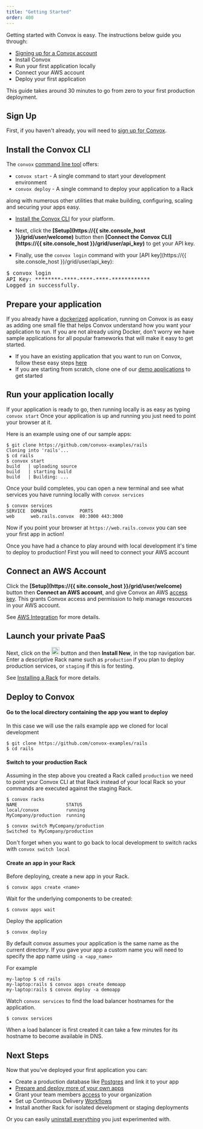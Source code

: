 ```yaml
---
title: "Getting Started"
order: 400
---
```


Getting started with Convox is easy. The instructions below guide you through:

* [Signing up for a Convox account](https://convox.com/signup)
* Install Convox
* Run your first application locally
* Connect your AWS account
* Deploy your first application

This guide takes around 30 minutes to go from zero to your first production deployment.

## Sign Up

First, if you haven't already, you will need to [sign up for Convox](https://convox.com/signup).

## Install the Convox CLI

The `convox` [command line tool](/docs/cli/) offers:

* `convox start` - A single command to start your development environment
* `convox deploy` - A single command to deploy your application to a Rack

along with numerous other utilities that make building, configuring, scaling and securing your apps easy.

* [Install the Convox CLI](/docs/installation/) for your platform.

* Next, click the **[Setup](https://{{ site.console_host }}/grid/user/welcome)** button then **[Connect the Convox CLI](https://{{ site.console_host }}/grid/user/api_key)** to get your API key.

* Finally, use the `convox login` command with your [API key](https://{{ site.console_host }}/grid/user/api_key):

<pre id="login">
$ convox login
API Key: ********-****-****-****-************
Logged in successfully.
</pre>

## Prepare your application

If you already have a [dockerized](https://docs.docker.com/engine/examples/) application, running on Convox is as easy as adding one small file that helps Convox understand how you want your application to run. If you are not already using Docker, don't worry we have sample applications for all popular frameworks that will make it easy to get started.

* If you have an existing application that you want to run on Convox, follow these easy steps [here](/docs/preparing-an-application/)
* If you are starting from scratch, clone one of our [demo applications](https://github.com/convox-examples) to get started

## Run your application locally
If your application is ready to go, then running locally is as easy as typing `convox start` 
Once your application is up and running you just need to point your browser at it.


Here is an example using one of our sample apps:
    
    $ git clone https://github.com/convox-examples/rails
    Cloning into 'rails'...
    $ cd rails
    $ convox start 
    build   | uploading source
    build   | starting build
    build   | Building: ...
    
 Once your build completes, you can open a new terminal and see what services you have running locally with `convox services`
    
    $ convox services
    SERVICE  DOMAIN            PORTS           
    web      web.rails.convox  80:3000 443:3000
  
Now if you point your browser at `https://web.rails.convox` you can see your first app in action!

Once you have had a chance to play around with local development it's time to deploy to production! First you will need to connect your AWS account
    

## Connect an AWS Account

Click the **[Setup](https://{{ site.console_host }}/grid/user/welcome)** button then **Connect an AWS account**, and give Convox an AWS [access key](https://docs.aws.amazon.com/general/latest/gr/aws-sec-cred-types.html#access-keys-and-secret-access-keys). This grants Convox access and permission to help manage resources in your AWS account.

See [AWS Integration](/docs/aws-integration) for more details.

## Launch your private PaaS

Next, click on the <img src="/assets/images/docs/add-rack.png" alt="Add Rack" style="height: 1.5em;"> button and then **Install New**, in the top navigation bar. Enter a descriptive Rack name such as `production` if you plan to deploy production services, or `staging` if this is for testing.

See [Installing a Rack](/docs/installing-a-rack) for more details.


## Deploy to Convox

#### Go to the local directory containing the app you want to deploy

In this case we will use the rails example app we cloned for local development

    $ git clone https://github.com/convox-examples/rails
    $ cd rails
    
#### Switch to your production Rack
Assuming in the step above you created a Rack called `production` we need to point your Convox CLI at that Rack instead of your local Rack so your commands are executed against the staging Rack.

    $ convox racks
    NAME                  STATUS     
    local/convox          running    
    MyCompany/production  running   
    
    $ convox switch MyCompany/production
    Switched to MyCompany/production
    
Don't forget when you want to go back to local development to switch racks with `convox switch local`

#### Create an app in your Rack

Before deploying, create a new app in your Rack.

    $ convox apps create <name>
    
Wait for the underlying components to be created:

    $ convox apps wait

Deploy the application

    $ convox deploy
  
By default convox assumes your application is the same name as the current directory. If you gave your app a custom name you will need to specify the app name using `-a <app_name>`

For example
    
    my-laptop $ cd rails
    my-laptop:rails $ convox apps create demoapp
    my-laptop:rails $ convox deploy -a demoapp

Watch `convox services` to find the load balancer hostnames for the application.

    $ convox services

<div class="block-callout block-show-callout type-info" markdown="1">
When a load balancer is first created it can take a few minutes for its hostname to become available in DNS.
</div>

## Next Steps

Now that you've deployed your first application you can:

* Create a production database like [Postgres](/docs/postgresql/) and link it to your app
* [Prepare and deploy more of your own apps](/docs/preparing-an-application/)
* Grant your team members [access](/docs/access-control) to your organization
* Set up Continuous Delivery [Workflows](/docs/workflows)
* Install another Rack for isolated development or staging deployments

Or you can easily [uninstall everything](/docs/uninstalling-convox/) you just experimented with.

<script>
$(document).ready(function() {
  if (navigator.platform.indexOf('Win') > -1) {
    $('#install-windows').removeClass('hidden')
    $('#install-mac').addClass('hidden')
    $('#install-linux').addClass('hidden')
  }

  if (navigator.platform.indexOf('Linux') > -1) {
    $('#install-linux').removeClass('hidden')
    $('#install-mac').addClass('hidden')
    $('#install-windows').addClass('hidden')
  }
});
</script>
